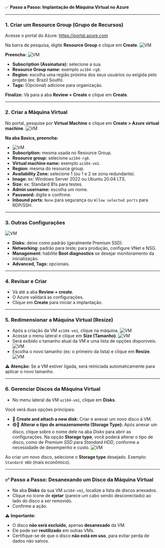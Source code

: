 ✅ **Passo a Passo: Implantação de Máquina Virtual no Azure**

---

### 1. Criar um Resource Group (Grupo de Recursos)

Acesse o portal do Azure: https://portal.azure.com

Na barra de pesquisa, digite **Resource Group** e clique em **Create**.
![VM](https://github.com/DurezahGeek/VM-AZURE/blob/main/srcAZ/1.png)


**Preencha:**
![VM](https://github.com/DurezahGeek/VM-AZURE/blob/main/srcAZ/2.png)
- **Subscription (Assinatura):** selecione a sua.
- **Resource Group name:** exemplo `az104-rg8`.
- **Region:** escolha uma região próxima dos seus usuários ou exigida pelo projeto (ex: Brazil South).
- **Tags:** (Opcional) adicione para organização.

**Finalize:** Vá para a aba **Review + Create** e clique em **Create**.

---

### 2. Criar a Máquina Virtual

No portal, pesquise por **Virtual Machine** e clique em **Create > Azure virtual machine**.
![VM](https://github.com/DurezahGeek/VM-AZURE/blob/main/srcAZ/3.png)

**Na aba Basics, preencha:**
- ![VM](https://github.com/DurezahGeek/VM-AZURE/blob/main/srcAZ/4.png)
- **Subscription:** mesma usada no Resource Group.
- **Resource group:** selecione `az104-rg8`.
- **Virtual machine name:** exemplo `az104-vm1`.
- **Region:** mesma do resource group.
- **Availability Zone:** selecione 1 (ou 1 e 2 se zona redundante).
- **Image:** ex: Windows Server 2022 ou Ubuntu 20.04 LTS.
- **Size:** ex: Standard B1s para testes.
- **Admin username:** escolha um nome.
- **Password:** digite e confirme.
- **Inbound ports:** `None` para segurança ou `Allow selected ports` para RDP/SSH.

---

### 3. Outras Configurações
![VM](https://github.com/DurezahGeek/VM-AZURE/blob/main/srcAZ/5.png)
- **Disks:** deixe como padrão (geralmente Premium SSD).
- **Networking:** padrão para teste; para produção, configure VNet e NSG.
- **Management:** habilite **Boot diagnostics** se desejar monitoramento da inicialização.
- **Advanced, Tags:** opcionais.

---

### 4. Revisar e Criar

- Vá até a aba **Review + create**.
- O Azure validará as configurações.
- Clique em **Create** para iniciar a implantação.

---

### 5. Redimensionar a Máquina Virtual (Resize)

- Após a criação da VM `az104-vm1`, clique na máquina.
![VM](https://github.com/DurezahGeek/VM-AZURE/blob/main/srcAZ/6.png)
- Acesse o menu lateral e clique em **Size (Tamanho)**.
![VM](https://github.com/DurezahGeek/VM-AZURE/blob/main/srcAZ/7.png)
- Será exibido o tamanho atual da VM e uma lista de opções disponíveis.
![VM](https://github.com/DurezahGeek/VM-AZURE/blob/main/srcAZ/8.png)
- Escolha o novo tamanho (ex: o primeiro da lista) e clique em **Resize**.
![VM](https://github.com/DurezahGeek/VM-AZURE/blob/main/srcAZ/9.png)

⚠️ **Atenção:** Se a VM estiver ligada, será reiniciada automaticamente para aplicar o novo tamanho.

---

### 6. Gerenciar Discos da Máquina Virtual

- No menu lateral da VM `az104-vm1`, clique em **Disks**.

Você verá duas opções principais:
- 🔴 **Create and attach a new disk:** Criar e anexar um novo disco à VM.
- 🟢🔧 **Alterar o tipo de armazenamento (Storage Type):** Após anexar um disco, clique sobre o nome dele na aba *Disks* para abrir as configurações. Na opção **Storage type**, você poderá alterar o tipo de disco, como de *Premium SSD* para *Standard HDD*, conforme a necessidade de desempenho e custo.
![VM](https://github.com/DurezahGeek/VM-AZURE/blob/main/srcAZ/10.png)

Ao criar um novo disco, selecione o **Storage type** desejado. Exemplo: `Standard HDD` (mais econômico).

---

### ✅ Passo a Passo: Desanexando um Disco da Máquina Virtual

- Na aba **Disks** da sua VM `az104-vm1`, localize a lista de discos anexados.
- Clique no ícone de **ejetar** (parece um cabo sendo desconectado) ao lado do disco a ser removido.
- Confirme a ação.
  

⚠️ **Importante:**
- O disco **não será excluído**, apenas **desanexado** da VM.
- Ele pode ser **reutilizado** em outras VMs.
- Certifique-se de que o disco **não está em uso**, para evitar perda de dados não salvos.
